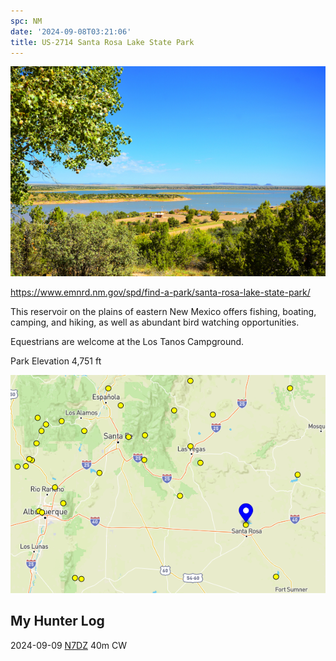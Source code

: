 ```yaml
---
spc: NM
date: '2024-09-08T03:21:06'
title: US-2714 Santa Rosa Lake State Park
---
```


![pasted_image.png](/static/pasted_image_0122.png)


https://www.emnrd.nm.gov/spd/find-a-park/santa-rosa-lake-state-park/


This reservoir on the plains of eastern New Mexico offers fishing, boating, camping, and hiking, as well as abundant bird watching opportunities.

Equestrians are welcome at the Los Tanos Campground.

Park Elevation 4,751 ft

![pasted_image001.png](/static/pasted_image001_0103.png)


## My Hunter Log
2024-09-09 [N7DZ](https://www.qrz.com/db/N7DZ) 40m CW